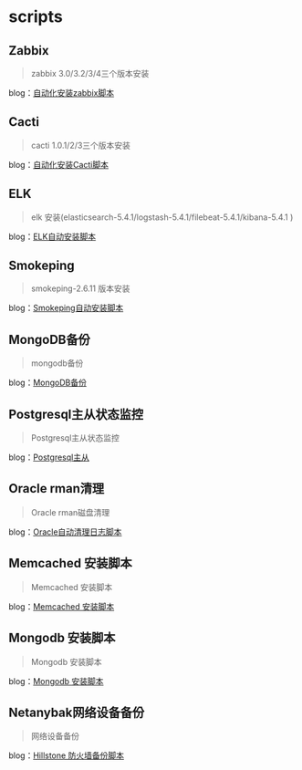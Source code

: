 # scripts
## Zabbix
> zabbix 3.0/3.2/3/4三个版本安装

blog：[自动化安装zabbix脚本](http://blog.51cto.com/kaliarch/1961525)

## Cacti
> cacti 1.0.1/2/3三个版本安装

blog：[自动化安装Cacti脚本 ](http://blog.51cto.com/kaliarch/1898212)

## ELK
> elk 安装(elasticsearch-5.4.1/logstash-5.4.1/filebeat-5.4.1/kibana-5.4.1 )

blog：[ELK自动安装脚本](http://blog.51cto.com/kaliarch/1964265)

## Smokeping
> smokeping-2.6.11 版本安装

blog：[Smokeping自动安装脚本](http://blog.51cto.com/kaliarch/1899007)

## MongoDB备份
> mongodb备份

blog：[MongoDB备份](http://blog.51cto.com/kaliarch/2044423)

## Postgresql主从状态监控
> Postgresql主从状态监控

blog：[Postgresql主从](http://blog.51cto.com/kaliarch/1909936)

## Oracle rman清理
> Oracle rman磁盘清理

blog：[Oracle自动清理日志脚本](http://blog.51cto.com/kaliarch/1983430)

## Memcached 安装脚本
> Memcached 安装脚本

blog：[Memcached 安装脚本](http://blog.51cto.com/kaliarch/2083810)

## Mongodb 安装脚本
> Mongodb 安装脚本

blog：[Mongodb 安装脚本](http://blog.51cto.com/kaliarch/2128814)
## Netanybak网络设备备份
> 网络设备备份

blog：[Hillstone 防火墙备份脚本](http://blog.51cto.com/kaliarch/1953118)

